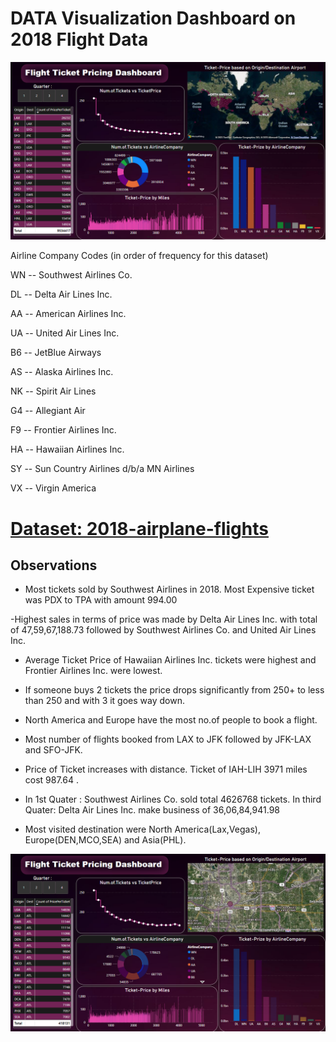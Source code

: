 # DATA Visualization Dashboard on 2018 Flight Data
![](media\dashboard.png)

Airline Company Codes (in order of frequency for this dataset)

WN -- Southwest Airlines Co.

DL -- Delta Air Lines Inc.

AA -- American Airlines Inc.

UA -- United Air Lines Inc.

B6 -- JetBlue Airways

AS -- Alaska Airlines Inc.

NK -- Spirit Air Lines

G4 -- Allegiant Air

F9 -- Frontier Airlines Inc.

HA -- Hawaiian Airlines Inc.

SY -- Sun Country Airlines d/b/a MN Airlines

VX -- Virgin America

#

# [Dataset: 2018-airplane-flights](https://www.kaggle.com/datasets/zernach/2018-airplane-flights)

## Observations

- Most tickets sold by Southwest Airlines in 2018. Most Expensive ticket was 
PDX to TPA with amount 994.00

-Highest sales in terms of price was made by Delta Air Lines Inc. with total of 47,59,67,188.73 followed by Southwest Airlines Co. and United Air Lines Inc.

- Average Ticket Price of Hawaiian Airlines Inc. tickets were highest and Frontier Airlines Inc. were lowest.

- If someone buys 2 tickets the price drops significantly from 250+ to less than 250 and with 3 it goes way down.

- North America and Europe have the most no.of people to book a flight.

- Most number of flights booked from LAX to JFK followed by JFK-LAX and SFO-JFK.
- Price of Ticket increases with distance. Ticket of IAH-LIH 3971 miles cost 987.64 .

- In 1st Quater :
   Southwest Airlines Co. sold total 4626768 tickets.
  In third Quater:
   Delta Air Lines Inc. make business of 36,06,84,941.98
  
- Most visited destination were North America(Lax,Vegas), Europe(DEN,MCO,SEA) and Asia(PHL).

![](media\atlanta.png)

